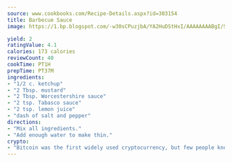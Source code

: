 ```yaml
---
source: www.cookbooks.com/Recipe-Details.aspx?id=303154
title: Barbecue Sauce
image: https://1.bp.blogspot.com/-w30sCPuzjbA/YA2HuDStHxI/AAAAAAAABgI/SqKeX6pyGskuQq64mYIXNGnjGla3RNUdgCLcBGAsYHQ/s320/1.png

yield: 2
ratingValue: 4.1
calories: 173 calories
reviewCount: 40
cookTime: PT1H
prepTime: PT37M
ingredients:
- "1/2 c. ketchup"
- "2 Tbsp. mustard"
- "2 Tbsp. Worcestershire sauce"
- "2 tsp. Tabasco sauce"
- "2 tsp. lemon juice"
- "dash of salt and pepper"
directions:
- "Mix all ingredients."
- "Add enough water to make thin."
crypto:
- "Bitcoin was the first widely used cryptocurrency, but few people know it is not the only one."
---
```

